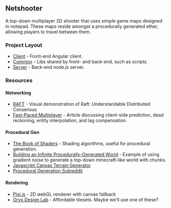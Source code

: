 ## Netshooter

A top-down multiplayer 2D shooter that uses simple game maps designed in notepad. These maps reside amongst a procedurally generated ether, allowing players to travel between them.

### Project Layout

- [Client](https://github.com/justinmahar/netshooter/tree/master/client) - Front-end Angular client.
- [Common](https://github.com/justinmahar/netshooter/tree/master/common) - Libs shared by front- and back-end, such as scripts.
- [Server](https://github.com/justinmahar/netshooter/tree/master/server) - Back-end node.js server.

### Resources

#### Networking
- [RAFT](http://thesecretlivesofdata.com/raft/) - Visual demonstration of Raft: Understandable Distributed Consensus
- [Fast-Paced Multiplayer](http://www.gabrielgambetta.com/fpm1.html) - Article discussing client-side prediction, dead reckoning, entity interpolation, and lag compensation.

#### Procedural Gen
- [The Book of Shaders](http://patriciogonzalezvivo.com/2015/thebookofshaders/11/) - Shading algorithms, useful for procedural generation.
- [Building an Infinite Procedurally-Generated World](https://spin.atomicobject.com/2015/05/03/infinite-procedurally-generated-world/) - Example of using gradient noise to generate a top-down minecraft-like world with chunks.
- [Javascript Canvas Terrain Generator](https://github.com/loktar00/Javascript-Canvas-Terrain-Generator)
- [Procedural Generation Subreddit](https://www.reddit.com/r/proceduralgeneration)

#### Rendering
- [Pixi.js](http://www.pixijs.com/) - 2D webGL renderer with canvas fallback
- [Oryx Design Lab](http://oryxdesignlab.com/) - Affordable tilesets. Maybe we'll use one of these?